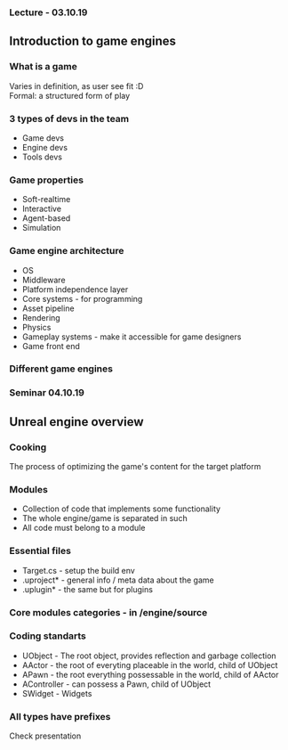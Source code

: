 ### Lecture - 03.10.19

## Introduction to game engines

### What is a game
Varies in definition, as user see fit :D  
Formal: a structured form of play

### 3 types of devs in the team
* Game devs
* Engine devs
* Tools devs

### Game properties
* Soft-realtime
* Interactive
* Agent-based
* Simulation

### Game engine architecture
* OS
* Middleware
* Platform independence layer
* Core systems - for programming
* Asset pipeline
* Rendering
* Physics
* Gameplay systems - make it accessible for game designers
* Game front end

### Different game engines

### Seminar 04.10.19

## Unreal engine overview

### Cooking
The process of optimizing the game's content for the target platform

### Modules
* Collection of code that implements some functionality
* The whole engine/game is separated in such
* All code must belong to a module

### Essential files
* Target.cs - setup the build env
* .uproject* - general info / meta data about the game
* .uplugin* - the same but for plugins

### Core modules categories - in /engine/source

### Coding standarts
* UObject - The root object, provides reflection and garbage collection
* AActor - the root of everyting placeable in the world, child of UObject
* APawn - the root everything possessable in the world, child of AActor
* AController - can possess a Pawn, child of UObject
* SWidget - Widgets

### All types have prefixes
Check presentation